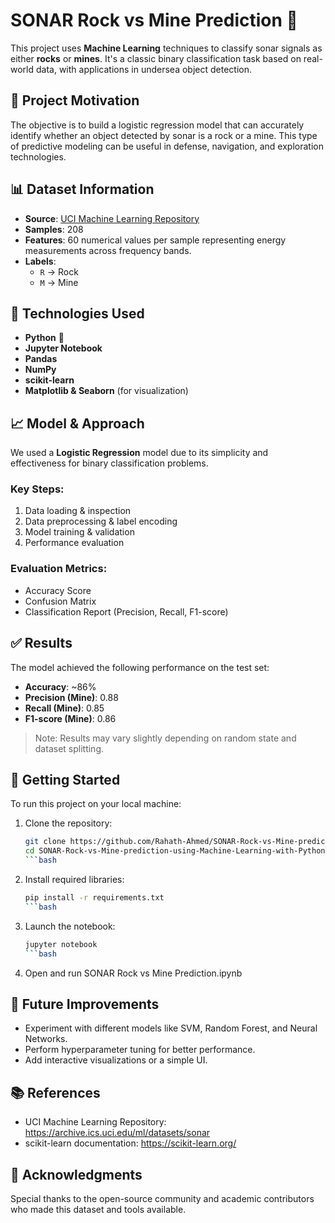 # SONAR Rock vs Mine Prediction 🎯

This project uses **Machine Learning** techniques to classify sonar signals as either **rocks** or **mines**. It's a classic binary classification task based on real-world data, with applications in undersea object detection.

## 🧠 Project Motivation

The objective is to build a logistic regression model that can accurately identify whether an object detected by sonar is a rock or a mine. This type of predictive modeling can be useful in defense, navigation, and exploration technologies.

## 📊 Dataset Information

- **Source**: [UCI Machine Learning Repository](https://archive.ics.uci.edu/ml/datasets/connectionist+bench+(sonar,+mines+vs.+rocks))
- **Samples**: 208
- **Features**: 60 numerical values per sample representing energy measurements across frequency bands.
- **Labels**: 
  - `R` → Rock  
  - `M` → Mine

## 🔧 Technologies Used

- **Python** 🐍
- **Jupyter Notebook**
- **Pandas**
- **NumPy**
- **scikit-learn**
- **Matplotlib & Seaborn** (for visualization)

## 📈 Model & Approach

We used a **Logistic Regression** model due to its simplicity and effectiveness for binary classification problems.

### Key Steps:
1. Data loading & inspection
2. Data preprocessing & label encoding
3. Model training & validation
4. Performance evaluation

### Evaluation Metrics:
- Accuracy Score
- Confusion Matrix
- Classification Report (Precision, Recall, F1-score)

## ✅ Results

The model achieved the following performance on the test set:

- **Accuracy**: ~86%
- **Precision (Mine)**: 0.88
- **Recall (Mine)**: 0.85
- **F1-score (Mine)**: 0.86

> Note: Results may vary slightly depending on random state and dataset splitting.

## 🚀 Getting Started

To run this project on your local machine:

1. Clone the repository:
   ```bash
   git clone https://github.com/Rahath-Ahmed/SONAR-Rock-vs-Mine-prediction-using-Machine-Learning-with-Python.git
   cd SONAR-Rock-vs-Mine-prediction-using-Machine-Learning-with-Python
   ```bash
2. Install required libraries:
   ```bash
   pip install -r requirements.txt
   ```bash
3. Launch the notebook:
   ```bash
   jupyter notebook
   ```bash
4. Open and run SONAR Rock vs Mine Prediction.ipynb

## 📌 Future Improvements
  - Experiment with different models like SVM, Random Forest, and Neural Networks.
  - Perform hyperparameter tuning for better performance.
  - Add interactive visualizations or a simple UI.

## 📚 References
  - UCI Machine Learning Repository: https://archive.ics.uci.edu/ml/datasets/sonar
  - scikit-learn documentation: https://scikit-learn.org/

## 🤝 Acknowledgments
Special thanks to the open-source community and academic contributors who made this dataset and tools available.
